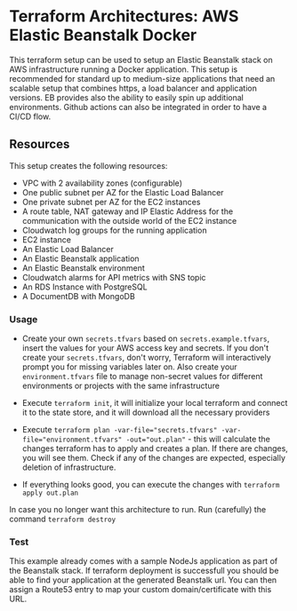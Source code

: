 # Terraform Architectures: AWS Elastic Beanstalk Docker

This terraform setup can be used to setup an Elastic Beanstalk stack on AWS infrastructure running a Docker application. This setup is recommended for standard up to medium-size applications that need an scalable setup that combines https, a load balancer and application versions. EB provides also the ability to easily spin up additional environments. Github actions can also be integrated in order to have a CI/CD flow.

## Resources

This setup creates the following resources:

- VPC with 2 availability zones (configurable)
- One public subnet per AZ for the Elastic Load Balancer
- One private subnet per AZ for the EC2 instances
- A route table, NAT gateway and IP Elastic Address for the communication with the outside world of the EC2 instance
- Cloudwatch log groups for the running application
- EC2 instance
- An Elastic Load Balancer
- An Elastic Beanstalk application
- An Elastic Beanstalk environment
- Cloudwatch alarms for API metrics with SNS topic
- An RDS Instance with PostgreSQL 
- A DocumentDB with MongoDB




### Usage

- Create your own `secrets.tfvars` based on `secrets.example.tfvars`, insert the values for your AWS access key and secrets. If you don't create your `secrets.tfvars`, don't worry, Terraform will interactively prompt you for missing variables later on. Also create your `environment.tfvars` file to manage non-secret values for different environments or projects with the same infrastructure

- Execute `terraform init`, it will initialize your local terraform and connect it to the state store, and it will download all the necessary providers

- Execute `terraform plan -var-file="secrets.tfvars" -var-file="environment.tfvars" -out="out.plan"` - this will calculate the changes terraform has to apply and creates a plan. If there are changes, you will see them. Check if any of the changes are expected, especially deletion of infrastructure.

- If everything looks good, you can execute the changes with `terraform apply out.plan`


In case you no longer want this architecture to run. Run (carefully) the command `terraform destroy`


### Test

This example already comes with a sample NodeJs application as part of the Beanstalk stack. If terraform deployment is successfull you should be able to find your application at the generated Beanstalk url. You can then assign a Route53 entry to map your custom domain/certificate with this URL.


